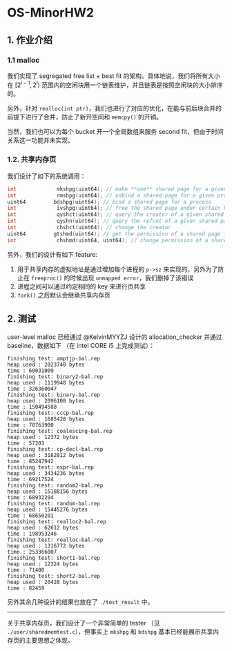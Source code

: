 # OS-MinorHW2

## 1. 作业介绍

### 1.1 malloc

我们实现了 segregated free list + best fit 的架构。具体地说，我们将所有大小在 $[2^{i-1}, 2^i)$ 范围内的空闲块用一个链表维护，并且链表是按照空闲块的大小排序的。

另外，针对 `realloc(int ptr)`，我们也进行了对应的优化，在能与前后块合并的前提下进行了合并，防止了新开空间和 `memcpy()` 的开销。

当然，我们也可以为每个 bucket 开一个全局数组来服务 second fit，但由于时间关系这一功能并未实现。

### 1.2. 共享内存页

我们设计了如下的系统调用：

```c++
int             mkshpg(uint64); // make **one** shared page for a given key
int             rmshpg(uint64); // unbind a shared page for a given process
uint64         bdshpg(uint64); // bind a shared page for a process
int             ivshpg(uint64); // free the shared page under certain key
int             qyshct(uint64); // query the creator of a given shared page
int             qyshn(uint64); // query the refcnt of a given shared page
int             chshct(uint64); // change the creator
uint64         gtshmd(uint64); // get the permission of a shared page for a process
int             chshmd(uint64, uint64); // change permission of a shared page for a process
```

另外，我们的设计有如下 feature:

1. 用于共享内存的虚拟地址是通过增加每个进程的 `p->sz` 来实现的，另外为了防止在 `freeproc()` 的时候出现 `unmapped error`，我们删掉了该错误
2. 进程之间可以通过约定相同的 key 来进行页共享
3. `fork()` 之后默认会继承共享内存页

## 2. 测试

user-level malloc 已经通过 @KelvinMYYZJ 设计的 allocation_checker 并通过 baseline，数据如下 （在 intel CORE i5 上完成测试）：

```
finishing test: amptjp-bal.rep
heap used : 2023740 bytes
time : 60031009
finishing test: binary2-bal.rep
heap used : 1119948 bytes
time : 326360047
finishing test: binary-bal.rep
heap used : 2096108 bytes
time : 150494588
finishing test: cccp-bal.rep
heap used : 1685428 bytes
time : 70763900
finishing test: coalescing-bal.rep
heap used : 12372 bytes
time : 57203
finishing test: cp-decl-bal.rep
heap used : 3182812 bytes
time : 85247942
finishing test: expr-bal.rep
heap used : 3434236 bytes
time : 69217524
finishing test: random2-bal.rep
heap used : 15188156 bytes
time : 68932294
finishing test: random-bal.rep
heap used : 15445276 bytes
time : 68650201
finishing test: realloc2-bal.rep
heap used : 62612 bytes
time : 198953246
finishing test: realloc-bal.rep
heap used : 1316772 bytes
time : 253366007
finishing test: short1-bal.rep
heap used : 12324 bytes
time : 71400
finishing test: short2-bal.rep
heap used : 20428 bytes
time : 82459

```

另外其余几种设计的结果也放在了 `./test_result` 中。

----

关于共享内存页，我们设计了一个非常简单的 tester （见 `./user/sharedmemtest.c`），但事实上 `mkshpg` 和 `bdshpg` 基本已经能展示共享内存页的主要思想之体现。